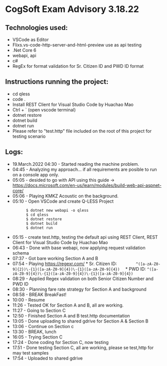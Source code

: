 # CogSoft Exam Advisory 3.18.22
## Technologies used:
- VSCode as Editor
- Flixs.vs-code-http-server-and-html-preview use as api testing
- .Net Core 6
- webapi, api
- c#
- RegEx for format validation for Sr. Citizen ID and PWD ID format

## Instructions running the project:
- cd qless
- code .
- Install REST Client for Visual Studio Code by Huachao Mao
- Ctrl + ` (open vscode terminal)
- dotnet restore
- dotnet build
- dotnet run
- Please refer to "test.http" file included on the root of this project for testing scenario



## Logs:
* 19.March.2022 04:30 - Started reading the machine problem.
* 04:45 - Analyzing my approach... if all requirements are posible to run on a console app only.  
* 05:05 - desided to go with API using this guide -> https://docs.microsoft.com/en-us/learn/modules/build-web-api-aspnet-core/
* 05:06 - Playing KMKZ Acoustic on the background.
* 05:10 - Open VSCode and create Q-LESS Project
  ```
        $ dotnet new webapi -o qless
        $ cd qless
        $ dotnet restore
        $ dotnet build
        $ dotnet run
  ```      
* 05:15 - create test.http, testing the default api using REST Client, REST Client for Visual Studio Code by Huachao Mao
* 06:43 - Done with base webapi, now applying request validation schema
* 07:37 - Got bare working Section A and B
* 07:54 - Playing https://regexr.com/
      *  Sr. Citizen ID:
        ```        
        ^([a-zA-Z0-9]{2})\-{1}([a-zA-Z0-9]{4})\-{1}([a-zA-Z0-9]{4})  
        ```
      *  PWD ID:
        ```
        ^([a-zA-Z0-9]{4})\-{1}([a-zA-Z0-9]{4})\-{1}([a-zA-Z0-9]{4})
        ```
* 08:29 - Applied Regex validation on both Senior Citizen Number and PWD ID
* 08:30 - Planning fare rate strategy for Section A and background
* 08:58 - BREAK BreakFast!
* 10:00 - Resume
* 11:26 - Tested OK for Section A and B, all are working.
* 11:27 - Going to Section C
* 12:50 - Finished Section A and B test.http documentation
* 13:05 - Done uploading to shared gdrive for Section A & Section B
* 13:06 - Continue on Section c
* 13:30 - BREAK, lunch
* 16:05 - Trying Section C
* 17:24 - Done coding for Section C, now testing
* 17.51 - Done testing Section C, all are working, please se test,http for may test samples
* 17:54 - Uploaded to shared gdrive







